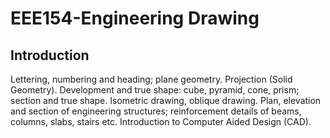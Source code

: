 # EEE154-Engineering Drawing

## Introduction 
Lettering, numbering and heading; plane geometry. Projection (Solid Geometry). Development and true shape: cube, pyramid, cone, prism; section and true shape. Isometric drawing, oblique drawing. Plan, elevation and section of engineering structures; reinforcement details of beams, columns, slabs, stairs etc. Introduction to Computer Aided Design (CAD).
